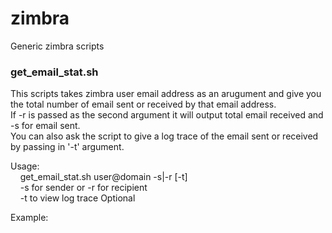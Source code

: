 # zimbra
Generic zimbra scripts
### get_email_stat.sh
This scripts takes zimbra user email address as an arugument and give you the total number of email sent or received by that email address.  
If -r is passed as the second argument it will output total email received and -s for email sent.   
You can also ask the script to give a log trace of the email sent or received by passing in '-t' argument.

Usage:   
&nbsp;&nbsp;&nbsp;&nbsp;get_email_stat.sh user@domain -s|-r [-t]  
&nbsp;&nbsp;&nbsp;&nbsp;-s for sender or -r for recipient  
&nbsp;&nbsp;&nbsp;&nbsp;-t to view log trace Optional  

Example:
&nbsp;&nbsp;&nbsp;&nbsp; 
